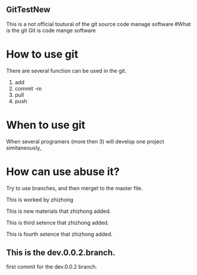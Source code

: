 ## GitTestNew
This is a not official toutural of the git source code manage software
#What is the git
Git is code mange software
# How to use git
There are several function can be used in the git.
1. add
2. commit -m 
3. pull
4. push 
# When to use git 
When several programers (more then 3) will develop one project simitaneously, 
# How can use abuse it?
Try to use branches, and then merget to the master file. 


This is worked by zhizhong 

This is new materials that zhizhong added. 

This is third setence that zhizhong added. 

This is fourth setence that zhizhong added. 


## This is the dev.0.0.2.branch.
first commit for the dev.0.0.2 branch. 
